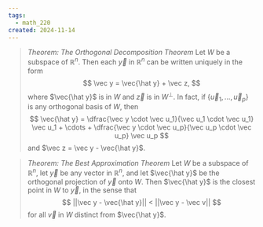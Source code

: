 ```yaml
---
tags:
  - math_220
created: 2024-11-14
---
```


> *Theorem: The Orthogonal Decomposition Theorem*
> Let $W$ be a subspace of $\mathbb R^n$. Then each $\vec y$ in $\mathbb R^n$ can be written uniquely in the form
> $$ \vec y = \vec{\hat y} + \vec z, $$
> where $\vec{\hat y}$ is in $W$ and $\vec z$ is in $W^\perp$. In fact, if $\{ \vec u_1, \dots, \vec u_p \}$ is any orthogonal basis of $W$, then
> $$ \vec{\hat y} = \dfrac{\vec y \cdot \vec u_1}{\vec u_1 \cdot \vec u_1} \vec u_1 + \cdots + \dfrac{\vec y \cdot \vec u_p}{\vec u_p \cdot \vec u_p} \vec u_p $$
> and $\vec z = \vec y - \vec{\hat y}$.

> *Theorem: The Best Approximation Theorem*
> Let $W$ be a subspace of $\mathbb R^n$, let $\vec y$ be any vector in $\mathbb R^n$, and let $\vec{\hat y}$ be the orthogonal projection of $\vec y$ onto $W$. Then $\vec{\hat y}$ is the closest point in $W$ to $\vec y$, in the sense that $$ ||\vec y - \vec{\hat y}|| < ||\vec y - \vec v|| $$
> for all $\vec v$ in $W$ distinct from $\vec{\hat y}$.